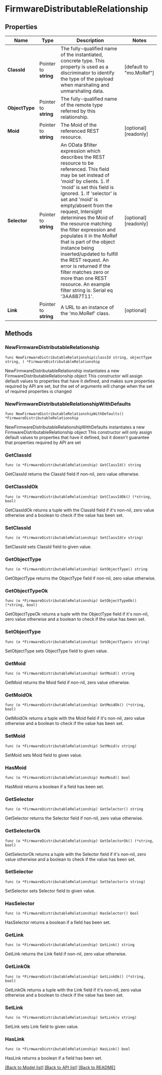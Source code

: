 # FirmwareDistributableRelationship

## Properties

Name | Type | Description | Notes
------------ | ------------- | ------------- | -------------
**ClassId** | Pointer to **string** | The fully-qualified name of the instantiated, concrete type. This property is used as a discriminator to identify the type of the payload when marshaling and unmarshaling data. | [default to "mo.MoRef"]
**ObjectType** | Pointer to **string** | The fully-qualified name of the remote type referred by this relationship. | 
**Moid** | Pointer to **string** | The Moid of the referenced REST resource. | [optional] [readonly] 
**Selector** | Pointer to **string** | An OData $filter expression which describes the REST resource to be referenced. This field may be set instead of &#39;moid&#39; by clients. 1. If &#39;moid&#39; is set this field is ignored. 1. If &#39;selector&#39; is set and &#39;moid&#39; is empty/absent from the request, Intersight determines the Moid of the resource matching the filter expression and populates it in the MoRef that is part of the object instance being inserted/updated to fulfill the REST request. An error is returned if the filter matches zero or more than one REST resource. An example filter string is: Serial eq &#39;3AA8B7T11&#39;. | [optional] [readonly] 
**Link** | Pointer to **string** | A URL to an instance of the &#39;mo.MoRef&#39; class. | [optional] 

## Methods

### NewFirmwareDistributableRelationship

`func NewFirmwareDistributableRelationship(classId string, objectType string, ) *FirmwareDistributableRelationship`

NewFirmwareDistributableRelationship instantiates a new FirmwareDistributableRelationship object
This constructor will assign default values to properties that have it defined,
and makes sure properties required by API are set, but the set of arguments
will change when the set of required properties is changed

### NewFirmwareDistributableRelationshipWithDefaults

`func NewFirmwareDistributableRelationshipWithDefaults() *FirmwareDistributableRelationship`

NewFirmwareDistributableRelationshipWithDefaults instantiates a new FirmwareDistributableRelationship object
This constructor will only assign default values to properties that have it defined,
but it doesn't guarantee that properties required by API are set

### GetClassId

`func (o *FirmwareDistributableRelationship) GetClassId() string`

GetClassId returns the ClassId field if non-nil, zero value otherwise.

### GetClassIdOk

`func (o *FirmwareDistributableRelationship) GetClassIdOk() (*string, bool)`

GetClassIdOk returns a tuple with the ClassId field if it's non-nil, zero value otherwise
and a boolean to check if the value has been set.

### SetClassId

`func (o *FirmwareDistributableRelationship) SetClassId(v string)`

SetClassId sets ClassId field to given value.


### GetObjectType

`func (o *FirmwareDistributableRelationship) GetObjectType() string`

GetObjectType returns the ObjectType field if non-nil, zero value otherwise.

### GetObjectTypeOk

`func (o *FirmwareDistributableRelationship) GetObjectTypeOk() (*string, bool)`

GetObjectTypeOk returns a tuple with the ObjectType field if it's non-nil, zero value otherwise
and a boolean to check if the value has been set.

### SetObjectType

`func (o *FirmwareDistributableRelationship) SetObjectType(v string)`

SetObjectType sets ObjectType field to given value.


### GetMoid

`func (o *FirmwareDistributableRelationship) GetMoid() string`

GetMoid returns the Moid field if non-nil, zero value otherwise.

### GetMoidOk

`func (o *FirmwareDistributableRelationship) GetMoidOk() (*string, bool)`

GetMoidOk returns a tuple with the Moid field if it's non-nil, zero value otherwise
and a boolean to check if the value has been set.

### SetMoid

`func (o *FirmwareDistributableRelationship) SetMoid(v string)`

SetMoid sets Moid field to given value.

### HasMoid

`func (o *FirmwareDistributableRelationship) HasMoid() bool`

HasMoid returns a boolean if a field has been set.

### GetSelector

`func (o *FirmwareDistributableRelationship) GetSelector() string`

GetSelector returns the Selector field if non-nil, zero value otherwise.

### GetSelectorOk

`func (o *FirmwareDistributableRelationship) GetSelectorOk() (*string, bool)`

GetSelectorOk returns a tuple with the Selector field if it's non-nil, zero value otherwise
and a boolean to check if the value has been set.

### SetSelector

`func (o *FirmwareDistributableRelationship) SetSelector(v string)`

SetSelector sets Selector field to given value.

### HasSelector

`func (o *FirmwareDistributableRelationship) HasSelector() bool`

HasSelector returns a boolean if a field has been set.

### GetLink

`func (o *FirmwareDistributableRelationship) GetLink() string`

GetLink returns the Link field if non-nil, zero value otherwise.

### GetLinkOk

`func (o *FirmwareDistributableRelationship) GetLinkOk() (*string, bool)`

GetLinkOk returns a tuple with the Link field if it's non-nil, zero value otherwise
and a boolean to check if the value has been set.

### SetLink

`func (o *FirmwareDistributableRelationship) SetLink(v string)`

SetLink sets Link field to given value.

### HasLink

`func (o *FirmwareDistributableRelationship) HasLink() bool`

HasLink returns a boolean if a field has been set.


[[Back to Model list]](../README.md#documentation-for-models) [[Back to API list]](../README.md#documentation-for-api-endpoints) [[Back to README]](../README.md)


